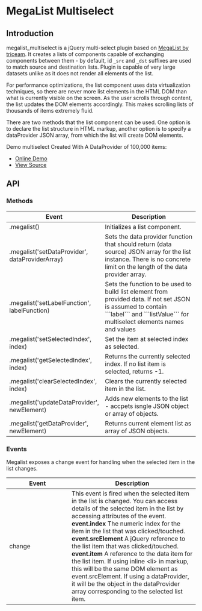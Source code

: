 MegaList Multiselect
====================

## Introduction

megalist_multiselect is a jQuery multi-select plugin based on [MegaList by triceam](https://github.com/triceam/MegaList). It creates a lists of components capable of exchanging components between them - by default, id ```_src``` and ```_dst``` suffixes are used to match source and destination lists. Plugin is capable of very large datasets unlike as it does not render all elements of the list.

For performance optimizations, the list component uses data virtualization techniques, so there are never more list elements in the HTML DOM than what is currently visible on the screen. As the user scrolls through content, the list updates the DOM elements accordingly. This makes scrolling lists of thousands of items extremely fluid.

There are two methods that the list component can be used.  One option is to declare the list structure in HTML markup, another option is to specify a dataProvider JSON array, from which the list will create DOM elements.
    
Demo multiselect Created With A DataProvider of 100,000 items:
* [Online Demo](http://maiiku.github.io/megalist_multiselect/samples/01_megalist_multiselect_demo.html)
* [View Source](https://github.com/maiiku/megalist_multiselect/blob/master/samples/01_megalist_multiselect_demo.html)

      
## API   

### Methods       
      
<table>
<thead>
 <tr>
   <th style="width: 150px;">Event</th>
   <th>Description</th>
 </tr>
</thead>
<tbody>
 <tr>
   <td>.megalist()</td>
   <td>Initializes a list component.</td>
 </tr>
 <tr>
   <td>.megalist('setDataProvider', dataProviderArray)</td>
   <td>Sets the data provider function that should return (data source) JSON array for the list instance.  There is no concrete limit on the length of the data provider array.</td>
 </tr>
 <tr>
   <td>.megalist('setLabelFunction', labelFunction)</td>
   <td>Sets the function to be used to build list element from provided data. If not set JSON is assumed to contain ```label``` and ```listValue``` for multiselect elements names and values</td>
 </tr>
 <tr>
   <td>.megalist('setSelectedIndex', index)</td>
   <td>Set the item at selected index as selected.</td>
 </tr>
 <tr>
   <td>.megalist('getSelectedIndex', index)</td>
   <td>Returns the currently selected index.  If no list item is selected, returns -1.</td>
 </tr>
 <tr>
   <td>.megalist('clearSelectedIndex', index)</td>
   <td>Clears the currently selected item in the list.</td>
</tr>
<tr>
   <td>.megalist('updateDataProvider', newElement)</td>
   <td>Adds new elements to the list - accpets isngle JSON object or array of objects.</td>
</tr>
<tr>
   <td>.megalist('getDataProvider', newElement)</td>
   <td>Returns current element list as array of JSON objects.</td>
</tr>

</table>

### Events
Megalist exposes a change event for handling when the selected item in the list changes.
          
<table>
<thead>
 <tr>
   <th style="width: 150px;">Event</th>
   <th>Description</th>
 </tr>
</thead>
<tbody>
 <tr>
   <td>change</td>
   <td>This event is fired when the selected item in the list is changed.  You can access details of the selected item in the list by accessing attributes of the event.  
    <strong>event.index</strong>
    The numeric index for the item in the list that was clicked/touched.
    <strong>event.srcElement</strong>
    A jQuery reference to the list item that was clicked/touched.
    <strong>event.item</strong>
    A reference to the data item for the list item.  If using inline &lt;li&gt; in markup, this will be the same DOM element as event.srcElement.  If using a dataProvider, it will be the object in the dataProvider array corresponding to the selected list item.</td>
 </tr>
</table>
